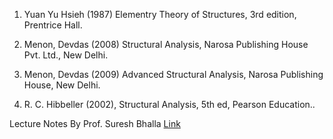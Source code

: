 1.	Yuan Yu Hsieh (1987) Elementry Theory of Structures, 3rd  edition,   Prentrice Hall.

2.	Menon, Devdas (2008) Structural Analysis, Narosa Publishing House Pvt. Ltd., New Delhi.

3.	Menon, Devdas (2009) Advanced Structural Analysis, Narosa Publishing House, New Delhi.

4.	R. C. Hibbeller (2002), Structural Analysis, 5th ed, Pearson Education..

Lecture Notes By Prof. Suresh Bhalla <u>Link</u>




